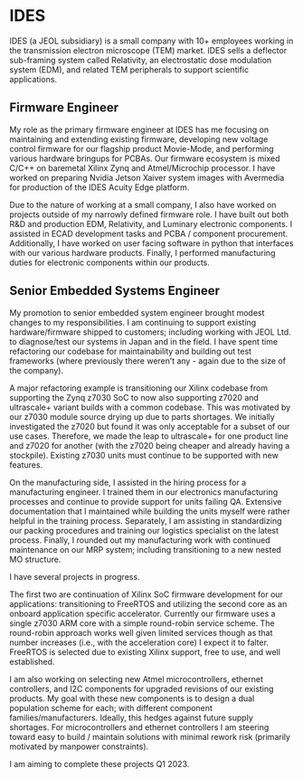 # IDES

IDES (a JEOL subsidiary) is a small company with 10+ employees working in the transmission electron microscope (TEM) market. IDES sells a deflector sub-framing system called Relativity, an electrostatic dose modulation system (EDM), and related TEM peripherals to support scientific applications. 

## Firmware Engineer

My role as the primary firmware engineer at IDES has me focusing on maintaining and extending existing firmware, developing new voltage control firmware for our flagship product Movie-Mode, and performing various hardware bringups for PCBAs. Our firmware ecosystem is mixed C/C++ on baremetal Xilinx Zynq and Atmel/Microchip processor. I have worked on preparing Nvidia Jetson Xaiver system images with Avermedia for production of the IDES Acuity Edge platform.

Due to the nature of working at a small company, I also have worked on projects outside of my narrowly defined firmware role. I have built out both R&D and production EDM, Relativity, and Luminary electronic components. I assisted in ECAD development tasks and PCBA / component procurement. Additionally, I have worked on user facing software in python that interfaces with our various hardware products. Finally, I performed manufacturing duties for electronic components within our products.

## Senior Embedded Systems Engineer

My promotion to senior embedded system engineer brought modest changes to my responsibilities. I am continuing to support existing hardware/firmware shipped to customers; including working with JEOL Ltd. to diagnose/test our systems in Japan and in the field. I have spent time refactoring our codebase for maintainability and building out test frameworks (where previously there weren’t any - again due to the size of the company). 

A major refactoring example is transitioning our Xilinx codebase from supporting the Zynq z7030 SoC to now also supporting z7020 and ultrascale+ variant builds with a common codebase. This was motivated by our z7030 module source drying up due to parts shortages. We initially investigated the z7020 but found it was only acceptable for a subset of our use cases. Therefore, we made the leap to ultrascale+ for one product line and z7020 for another (with the z7020 being cheaper and already having a stockpile). Existing z7030 units must continue to be supported with new features.

On the manufacturing side, I assisted in the hiring process for a manufacturing engineer. I trained them in our electronics manufacturing processes and continue to provide support for units failing QA. Extensive documentation that I maintained while building the units myself were rather helpful in the training process. Separately, I am assisting in standardizing our packing procedures and training our logistics specialist on the latest process. Finally, I rounded out my manufacturing work with continued maintenance on our MRP system; including transitioning to a new nested MO structure.

I have several projects in progress. 

The first two are continuation of Xilinx SoC firmware development for our applications: transitioning to FreeRTOS and utilizing the second core as an onboard application specific accelerator. Currently our firmware uses a single z7030 ARM core with a simple round-robin service scheme. The round-robin approach works well given limited services though as that number increases (i.e., with the acceleration core) I expect it to falter. FreeRTOS is selected due to existing Xilinx support, free to use, and well established. 

I am also working on selecting new Atmel microcontrollers, ethernet controllers, and I2C components for upgraded revisions of our existing products. My goal with these new components is to design a dual population scheme for each; with different component families/manufacturers. Ideally, this hedges against future supply shortages. For microcontrollers and ethernet controllers I am steering toward easy to build / maintain solutions with minimal rework risk (primarily motivated by manpower constraints). 

I am aiming to complete these projects Q1 2023.
